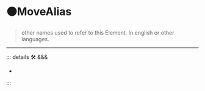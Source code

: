 # 🟠<move>MoveAlias</move>

> other names used to refer to this Element. In english or other languages.

---

<!-- =================================================== -->
<!-- =================================================== -->
<!-- =================================================== -->
<!-- =================================================== -->
<!-- =================================================== -->
::: details 🛠 <dev>&&&</dev>

-

:::
